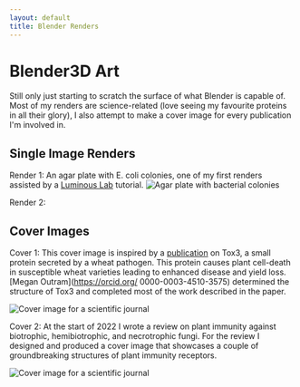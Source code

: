 ```yaml
---
layout: default
title: Blender Renders
---
```


# Blender3D Art

Still only just starting to scratch the surface of what Blender is capable of. Most of my renders are science-related (love seeing my favourite proteins in all their glory), I also attempt to make a cover image for every publication I'm involved in. 

## Single Image Renders

Render 1: An agar plate with E. coli colonies, one of my first renders assisted by a [Luminous Lab](https://www.youtube.com/c/LuminousLab) tutorial.
![Agar plate with bacterial colonies](/assets/images/agar_plate.png)

Render 2:

## Cover Images 

Cover 1: This cover image is inspired by a [publication](https://doi.org/10.1111/nph.17516) on Tox3, a small protein secreted by a wheat pathogen. This protein causes plant cell-death in susceptible wheat varieties leading to enhanced disease and yield loss. [Megan Outram](https://orcid.org/
0000-0003-4510-3575) determined the structure of Tox3 and completed most of the work described in the paper.

![Cover image for a scientific journal](/assets/images/Tox3_cover.png)

Cover 2: At the start of 2022 I wrote a review on plant immunity against biotrophic, hemibiotrophic, and necrotrophic fungi. For the review I designed and produced a cover image that showcases a couple of groundbreaking structures of plant immunity receptors.

![Cover image for a scientific journal](/assets/images/review_cover.png) 	

